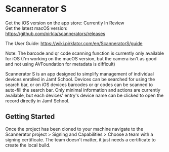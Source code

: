 # Scannerator S
Get the iOS version on the app store: Currently In Review   
Get the latest macOS version: https://github.com/pirkla/scannerators/releases   

The User Guide: https://wiki.pirklator.com/en/ScanneratorS/guide

Note: The barcode and qr code scanning function is currently only available for iOS (I'm working on the macOS version, but the camera isn't as good and not using AVFoundation for metadata is difficult)

Scannerator S is an app designed to simplify management of individual devices enrolled in Jamf School. Devices can be searched for using the search bar, or on iOS devices barcodes or qr codes can be scanned to auto-fill the search bar. Only minimal information and actions are currently available, but each devices' entry's device name can be clicked to open the record directly in Jamf School.

## Getting Started
Once the project has been cloned to your machine navigate to the Scannerator project > Signing and Capabilities > Choose a team with a signing certificate. The team doesn't matter, it just needs a certificate to create the local build.
